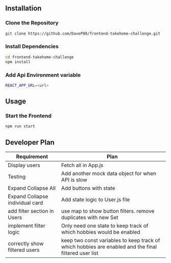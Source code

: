 ## Installation

### Clone the Repository

```bash
git clone https://github.com/DaveP80/frontend-takehome-challenge.git
```

### Install Dependencies

```bash
cd frontend-takehome-challenge
npm install
```

### Add Api Environment variable

```bash
REACT_APP_URL=<url>
```

## Usage

### Start the Frontend

```bash
npm run start
```

## Developer Plan

| Requirement                     | Plan                                                                                                 |
| ------------------------------- | ---------------------------------------------------------------------------------------------------- |
| Display users                   | Fetch all in App.js                                                                                  |
| Testing                         | Add another mock data object for when API is slow                                                    |
| Expand Collapse All             | Add buttons with state                                                                               |
| Expand Collapse individual card | Add state logic to User.js file                                                                      |
| add filter section in Users     | use map to show button filters. remove duplicates with new Set                                       |
| implement filter logic          | Only need one state to keep track of which hobbies would be enabled                                  |
| correctly show filtered users   | keep two const variables to keep track of which hobbies are enabled and the final filtered user list |
